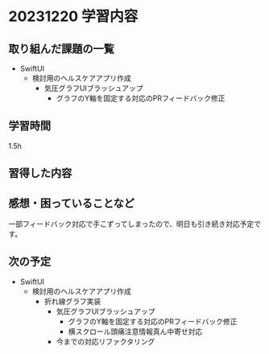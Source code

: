 # 20231220 学習内容

## 取り組んだ課題の一覧

- SwiftUI
  - 検討用のヘルスケアアプリ作成
    - 気圧グラフUIブラッシュアップ
      - グラフのY軸を固定する対応のPRフィードバック修正

## 学習時間

1.5h

## 習得した内容

## 感想・困っていることなど

一部フィードバック対応で手こずってしまったので、明日も引き続き対応予定です。

## 次の予定

- SwiftUI
  - 検討用のヘルスケアアプリ作成
    - 折れ線グラフ実装
      - 気圧グラフUIブラッシュアップ
        - グラフのY軸を固定する対応のPRフィードバック修正
        - 横スクロール頭痛注意情報真ん中寄せ対応
      - 今までの対応リファクタリング